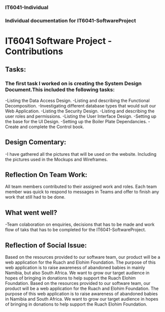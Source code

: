 ### IT6041-Individual
### Individual documentation for IT6041-SoftwareProject

# IT6041 Software Project - Contributions

## Tasks:

### The first task I worked on is creating the System Design Document.This included the following tasks:

-Listing the Data Access Design.
-Listing and describing the Functional Decomposition.
-Investigating different database types that would suit our Web Application.
-Listing the Security Design.
-Listing and describing the user roles and permissions.
-Listing the User Interface Design.
-Setting up the base for the UI Design.
-Setting up the Boiler Plate Dependancies.
-Create and complete the Control book. 



## Design Comentary:

-I have gathered all the pictures that will be used on the website. Including the pictures used in the Mockups and Wireframes. 


## Reflection On Team Work:

All team members contributed to their assigned work and roles.
Each team member was quick to respond to messages in Teams and offer to finish any work that still had to be done. 

## What went well?

-Team colaboration on enquiries, decisions that has to be made and work flow of taks that has to be completed for the IT6041-SoftwareProject.


## Reflection of Social Issue:

Based on the resources provided to our software team, our product will be a web application for the Ruach and Elohim Foundation. 
The purpose of this web application is to raise awareness of abandoned babies in mainly Namibia, but also South Africa. 
We want to grow our target audience in hopes of bringing in donations to help support the Ruach Elohim Foundation. 
Based on the resources provided to our software team, our product will be a web application for the Ruach and Elohim Foundation. 
The purpose of this web application is to raise awareness of abandoned babies in Namibia and South Africa. 
We want to grow our target audience in hopes of bringing in donations to help support the Ruach Elohim Foundation. 







